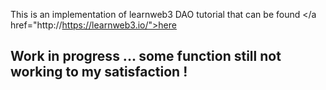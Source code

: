 This is an implementation of learnweb3 DAO tutorial that can be found </a href="http://https://learnweb3.io/">here</a>

## Work in progress ... some function still not working to my satisfaction !
 